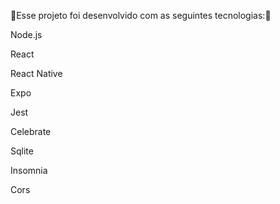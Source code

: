 🚀Esse projeto foi desenvolvido com as seguintes tecnologias:🚀

Node.js

React

React Native

Expo

Jest

Celebrate

Sqlite

Insomnia

Cors
